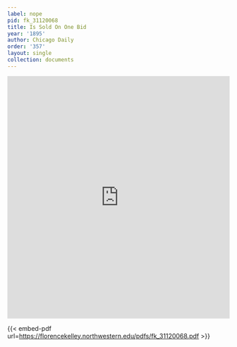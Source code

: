 ```yaml
---
label: nope
pid: fk_31120068
title: Is Sold On One Bid
year: '1895'
author: Chicago Daily
order: '357'
layout: single
collection: documents
---
```

<iframe src="https://northwestern.app.box.com/embed/s/jv8j0base4kj5gnhyd8njyhinu6c51co?sortColumn=date&view=list" width="100%" height="550" frameborder="0" allowfullscreen webkitallowfullscreen msallowfullscreen></iframe>


{{< embed-pdf url=https://florencekelley.northwestern.edu/pdfs/fk_31120068.pdf >}}